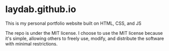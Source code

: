 # laydab.github.io

This is my personal portfolio website built on HTML, CSS, and JS

The repo is under the MIT license. I choose to use the MIT license because it's simple, allowing others to freely use, modify, and distribute the software with minimal restrictions. 